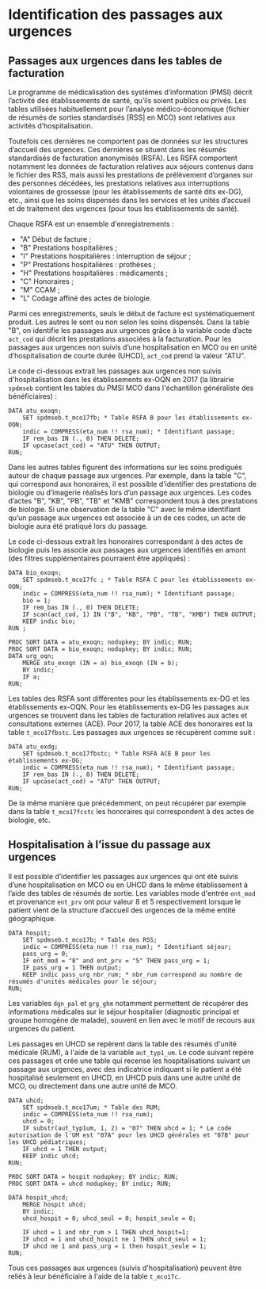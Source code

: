 # Identification des passages aux urgences

## Passages aux urgences dans les tables de facturation

Le programme de médicalisation des systèmes d’information (PMSI) décrit l’activité des établissements de santé, qu’ils soient publics ou privés. Les tables utilisées habituellement pour l’analyse médico-économique (fichier de résumés de sorties standardisés [RSS] en MCO) sont relatives aux activités d’hospitalisation. 

Toutefois ces dernières ne comportent pas de données sur les structures d’accueil des urgences. Ces dernières se situent dans les résumés standardisés de facturation anonymisés (RSFA). Les RSFA comportent notamment les données de facturation relatives aux séjours contenus dans le fichier des RSS, mais aussi les prestations de prélèvement d’organes sur des personnes décédées, les prestations relatives aux interruptions volontaires de grossesse (pour les établissements de santé dits ex-DG), etc., ainsi que les soins dispensés dans les services et les unités d’accueil et de traitement des urgences (pour tous les établissements de santé).

Chaque RSFA est un ensemble d'enregistrements :
- "A" Début de facture ;
- "B" Prestations hospitalières ;
- "I" Prestations hospitalières : interruption de séjour ;
- "P" Prestations hospitalières : prothèses ;
- "H" Prestations hospitalières : médicaments ;
- "C" Honoraires ;
- "M" CCAM ;
- "L" Codage affiné des actes de biologie.

Parmi ces enregistrements, seuls le début de facture est systématiquement produit. Les autres le sont ou non selon les soins dispensés. Dans la table "B", on identifie les passages aux urgences grâce à la variable code d’acte `act_cod` qui décrit les prestations associées à la facturation. Pour les passages aux urgences non suivis d’une hospitalisation en MCO ou en unité d’hospitalisation de courte durée (UHCD), `act_cod` prend la valeur "ATU".

Le code ci-dessous extrait les passages aux urgences non suivis d'hospitalisation dans les établissements ex-OQN en 2017 (la librairie `spdmseb` contient les tables du PMSI MCO dans l'échantillon généraliste des bénéficiaires) :
```sas
DATA atu_exoqn;
    SET spdmseb.t_mco17fb; * Table RSFA B pour les établissements ex-OQN;
    indic = COMPRESS(eta_num !! rsa_num); * Identifiant passage;
    IF rem_bas IN (., 0) THEN DELETE;
    IF upcase(act_cod) = "ATU" THEN OUTPUT;
RUN;
```
Dans les autres tables figurent des informations sur les soins prodigués autour de chaque passage aux urgences. Par exemple, dans la table "C", qui correspond aux honoraires, il est possible d’identifier des prestations de biologie ou d’imagerie réalisés lors d’un passage aux urgences. Les codes d’actes "B", "KB", "PB", "TB" et "KMB" correspondent tous à des prestations de biologie. Si une observation de la table "C" avec le même identifiant qu’un passage aux urgences est associée à un de ces codes, un acte de biologie aura été pratiqué lors du passage. 

Le code ci-dessous extrait les honoraires correspondant à des actes de biologie puis les associe aux passages aux urgences identifiés en amont (des filtres supplémentaires pourraient être appliqués) :
```sas
DATA bio_exoqn;
    SET spdmseb.t_mco17fc ; * Table RSFA C pour les établissements ex-OQN;
    indic = COMPRESS(eta_num !! rsa_num); * Identifiant passage;
    bio = 1;
    IF rem_bas IN (., 0) THEN DELETE;
    IF scan(act_cod, 1) IN ("B", "KB", "PB", "TB", "KMB") THEN OUTPUT;
    KEEP indic bio;
RUN ;

PROC SORT DATA = atu_exoqn; nodupkey; BY indic; RUN;
PROC SORT DATA = bio_exoqn; nodupkey; BY indic; RUN;
DATA urg_oqn;
    MERGE atu_exoqn (IN = a) bio_exoqn (IN = b);
    BY indic;
    IF a;
RUN;
```

Les tables des RSFA sont différentes pour les établissements ex-DG et les établissements ex-OQN. Pour les établissements ex-DG les passages aux urgences se trouvent dans les tables de facturation relatives aux actes et consultations externes (ACE). Pour 2017, la table ACE des honoraires est la table `t_mco17fbstc`. Les passages aux urgences se récupèrent comme suit :
```sas
DATA atu_exdg;
    SET spdmseb.t_mco17fbstc; * Table RSFA ACE B pour les établissements ex-DG;
    indic = COMPRESS(eta_num !! rsa_num); * Identifiant passage;
    IF rem_bas IN (., 0) THEN DELETE;
    IF upcase(act_cod) = "ATU" THEN OUTPUT;
RUN;
```

De la même manière que précédemment, on peut récupérer par exemple dans la table `t_mco17fcstc` les honoraires qui correspondent à des actes de biologie, etc.

## Hospitalisation à l’issue du passage aux urgences

Il est possible d’identifier les passages aux urgences qui ont été suivis d’une hospitalisation en MCO ou en UHCD dans le même établissement à l’aide des tables de résumés de sortie. Les variables mode d'entrée `ent_mod` et provenance `ent_prv` ont pour valeur 8 et 5 respectivement lorsque le patient vient de la structure d’accueil des urgences de la même entité géographique.
```sas
DATA hospit;
    SET spdmseb.t_mco17b; * Table des RSS;
    indic = COMPRESS(eta_num !! rsa_num); * Identifiant séjour;
    pass_urg = 0;
    IF ent_mod = "8" and ent_prv = "5" THEN pass_urg = 1;
    IF pass_urg = 1 THEN output;
    KEEP indic pass_urg nbr_rum; * nbr_rum correspond au nombre de résumés d'unités médicales pour le séjour;
RUN;
```

Les variables `dgn_pal` et `grg_ghm` notamment permettent de récupérer des informations médicales sur le séjour hospitalier (diagnostic principal et groupe homogène de malade), souvent en lien avec le motif de recours aux urgences du patient.

Les passages en UHCD se repèrent dans la table des résumés d'unité médicale (RUM), à l'aide de la variable `aut_typ1_um`. Le code suivant repère ces passages et crée une table qui recense les hospitalisations suivant un passage aux urgences, avec des indicatrice indiquant si le patient a été hospitalisé seulement en UHCD, en UHCD puis dans une autre unité de MCO, ou directement dans une autre unité de MCO.

```sas
DATA uhcd;
    SET spdmseb.t_mco17um; * Table des RUM;
    indic = COMPRESS(eta_num !! rsa_num);
    uhcd = 0;
    IF substr(aut_typ1um, 1, 2) = "07" THEN uhcd = 1; * Le code autorisation de l'UM est "07A" pour les UHCD générales et "07B" pour les UHCD pédiatriques;
    IF uhcd = 1 THEN output;
    KEEP indic uhcd;
RUN;

PROC SORT DATA = hospit nodupkey; BY indic; RUN;
PROC SORT DATA = uhcd nodupkey; BY indic; RUN;

DATA hospit_uhcd;
    MERGE hospit uhcd; 
    BY indic;
    uhcd_hospit = 0; uhcd_seul = 0; hospit_seule = 0;
    
    IF uhcd = 1 and nbr_rum > 1 THEN uhcd_hospit=1;
    IF uhcd = 1 and uhcd_hospit ne 1 THEN uhcd_seul = 1;
    IF uhcd ne 1 and pass_urg = 1 then hospit_seule = 1;
RUN;
```

Tous ces passages aux urgences (suivis d'hospitalisation) peuvent être reliés à leur bénéficiaire à l'aide de la table `t_mco17c`.



